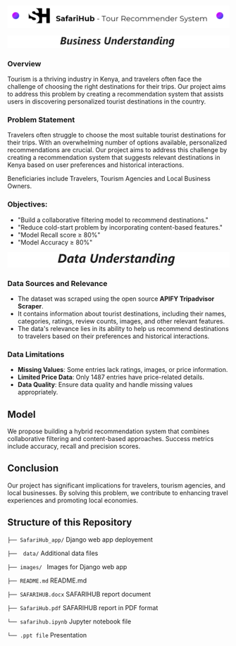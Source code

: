 <p align="center">
  <img src="images\Hub_title.png" alt="[YOUR_IMAGE_ALT]">
</p>

<p align="center">
  <img src="images\Screenshot 2024-08-08 115134.png" alt="">
</p>

### Overview
Tourism is a thriving industry in Kenya, and travelers often face the challenge of choosing the right destinations for their trips. Our project aims to address this problem by creating a recommendation system that assists users in discovering personalized tourist destinations in the country.

### Problem Statement

Travelers often struggle to choose the most suitable tourist destinations for their trips. With an overwhelming number of options available, personalized recommendations are crucial. Our project aims to address this challenge by creating a recommendation system that suggests relevant destinations in Kenya based on user preferences and historical interactions.

Beneficiaries include Travelers, Tourism Agencies and Local Business Owners.

### Objectives:

- "Build a collaborative filtering model to recommend destinations."
- "Reduce cold-start problem by incorporating content-based features."
- "Model Recall score ≥ 80%"
- "Model Accuracy ≥ 80%"

<p align="center">
  <img src="images\Screenshot 2024-08-08 115159.png" alt="">
</p>

### Data Sources and Relevance
- The dataset was scraped using the open source **APIFY Tripadvisor Scraper**.
- It contains information about tourist destinations, including their names, categories, ratings, review counts, images, and other relevant features.
- The data's relevance lies in its ability to help us recommend destinations to travelers based on their preferences and historical interactions.

### Data Limitations
- **Missing Values**: Some entries lack ratings, images, or price information.
- **Limited Price Data**: Only 1487 entries have price-related details.
- **Data Quality**: Ensure data quality and handle missing values appropriately.

## Model
We propose building a hybrid recommendation system that combines collaborative filtering and content-based approaches. Success metrics include accuracy, recall and precision scores.


## Conclusion
Our project has significant implications for travelers, tourism agencies, and local businesses. By solving this problem, we contribute to enhancing travel experiences and promoting local economies.

## Structure of this Repository


`├── SafariHub_app/`           Django web app deployement

`├──  data/`                   Additional data files

`├── images/ `                 Images for Django web app
  
`├── README.md`                README.md 
 
`├── SAFARIHUB.docx`           SAFARIHUB report document
 
`├── SafariHub.pdf`            SAFARIHUB report in PDF format
 
`└── safarihub.ipynb`          Jupyter notebook file
  
`└── .ppt file`                Presentation
   

